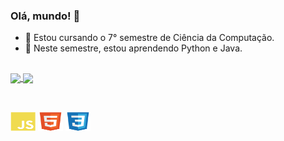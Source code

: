 ### Olá, mundo! 👋


- 🔭 Estou cursando o 7° semestre de Ciência da Computação.
- 🌱 Neste semestre, estou aprendendo Python e Java.

##

<div>
  <a href="https://github.com/leticia-sousa-ds">
    <img align="center" height="180em" src= "https://github-readme-stats.vercel.app/api?username=leticia-sousa-ds&count_private=true&show_icons=true&theme=radical"/>
  </a>
  
  <a href="https://github.com/leticia-sousa-ds">
    <img align="center" height="180em" src="https://github-readme-stats.vercel.app/api/top-langs/?username=leticia-sousa-ds&count_private=true&layout=compact&theme=radical" />
  </a>
</div>

##

<div style="display: inline_block"><br>
  <img align="center" alt="Javascript" height="30" width="40" src="https://raw.githubusercontent.com/devicons/devicon/master/icons/javascript/javascript-plain.svg">
  <img align="center" alt="HTML" height="30" width="40" src="https://raw.githubusercontent.com/devicons/devicon/master/icons/html5/html5-original.svg">
  <img align="center" alt="CSS" height="30" width="40" src="https://raw.githubusercontent.com/devicons/devicon/master/icons/css3/css3-original.svg">
</div>

##

<!----<img src="https://readme-jokes.vercel.app/api" alt="Jokes Card" />
<img align="center" alt="Python" height="30" width="40" src="https://raw.githubusercontent.com/devicons/devicon/master/icons/python/python-original.svg">---->

